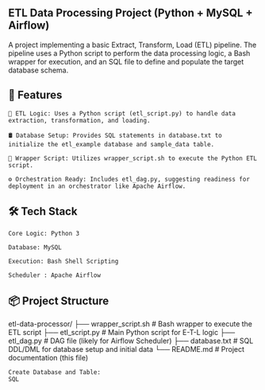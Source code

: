 ## ETL Data Processing Project (Python + MySQL + Airflow)

A project implementing a basic Extract, Transform, Load (ETL) pipeline. The pipeline uses a Python script to perform the data processing logic, a Bash wrapper for execution, and an SQL file to define and populate the target database schema.

## 🚀 Features

    🐍 ETL Logic: Uses a Python script (etl_script.py) to handle data extraction, transformation, and loading.

    🛢️ Database Setup: Provides SQL statements in database.txt to initialize the etl_example database and sample_data table.

    🐚 Wrapper Script: Utilizes wrapper_script.sh to execute the Python ETL script.

    ⚙️ Orchestration Ready: Includes etl_dag.py, suggesting readiness for deployment in an orchestrator like Apache Airflow.

## 🛠️ Tech Stack

    Core Logic: Python 3

    Database: MySQL

    Execution: Bash Shell Scripting

    Scheduler : Apache Airflow 

## 📦 Project Structure

etl-data-processor/
├── wrapper_script.sh # Bash wrapper to execute the ETL script
├── etl_script.py     # Main Python script for E-T-L logic
├── etl_dag.py        # DAG file (likely for Airflow Scheduler)
├── database.txt      # SQL DDL/DML for database setup and initial data
└── README.md         # Project documentation (this file)



    Create Database and Table:
    SQL

